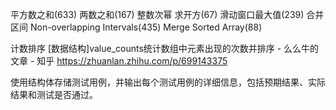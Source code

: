 平方数之和(633) 两数之和(167)
整数次幂 求开方(67)
滑动窗口最大值(239)
合并区间 Non-overlapping Intervals(435)
Merge Sorted Array(88)

计数排序 [数据结构]value_counts统计数组中元素出现的次数并排序 - 么么牛的文章 - 知乎
https://zhuanlan.zhihu.com/p/699143375

使用结构体存储测试用例，并输出每个测试用例的详细信息，包括预期结果、实际结果和测试是否通过。